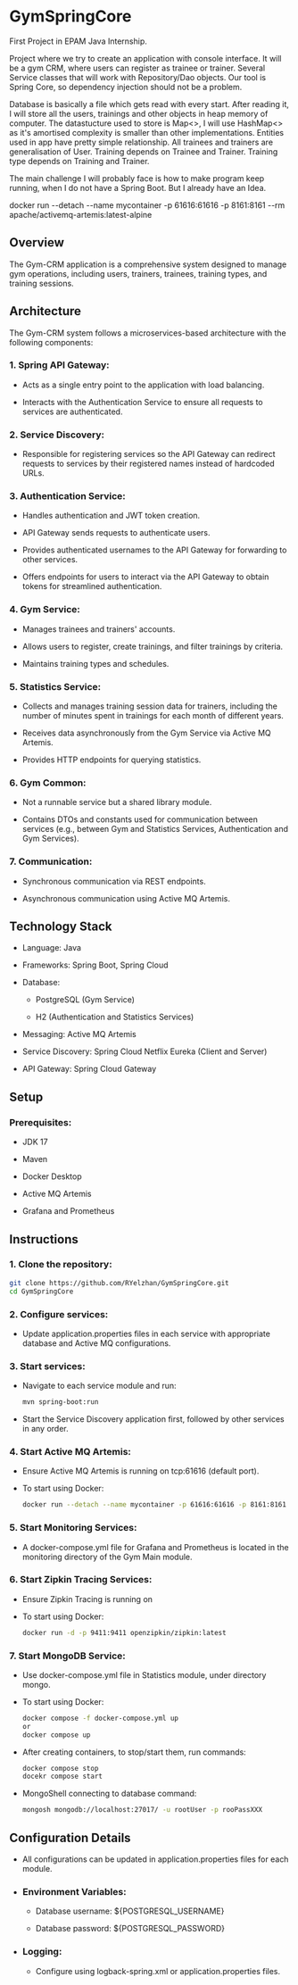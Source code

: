 # GymSpringCore

First Project in EPAM Java Internship.

Project where we try to create an application with console interface. It will be a gym CRM, where users can register as trainee or trainer.
Several Service classes that will work with Repository/Dao objects. Our tool is Spring Core, so dependency injection should not be a problem.

Database is basically a file which gets read with every start. After reading it, I will store all the users, trainings and other objects in heap memory of computer. The datastucture used to store is Map<>, I will use HashMap<> as it's amortised complexity is smaller than other implementations. Entities used in app have pretty simple relationship. All trainees and trainers are generalisation of User. Training depends on Trainee and Trainer. Training type depends on Training and Trainer.

The main challenge I will probably face is how to make program keep running, when I do not have a Spring Boot. But I already have an Idea.

docker run --detach --name mycontainer -p 61616:61616 -p 8161:8161 --rm apache/activemq-artemis:latest-alpine

## Overview

The Gym-CRM application is a comprehensive system designed to manage gym operations, including users, trainers, trainees, training types, and training sessions.

## Architecture

The Gym-CRM system follows a microservices-based architecture with the following components:

### 1.  Spring API Gateway:

- Acts as a single entry point to the application with load balancing.

- Interacts with the Authentication Service to ensure all requests to services are authenticated.

### 2. Service Discovery:

- Responsible for registering services so the API Gateway can redirect requests to services by their registered names instead of hardcoded URLs.

### 3. Authentication Service:

- Handles authentication and JWT token creation.

- API Gateway sends requests to authenticate users.

- Provides authenticated usernames to the API Gateway for forwarding to other services.

- Offers endpoints for users to interact via the API Gateway to obtain tokens for streamlined authentication.

### 4. Gym Service:

- Manages trainees and trainers' accounts.

- Allows users to register, create trainings, and filter trainings by criteria.

- Maintains training types and schedules.

### 5. Statistics Service:

- Collects and manages training session data for trainers, including the number of minutes spent in trainings for each month of different years.

- Receives data asynchronously from the Gym Service via Active MQ Artemis.

- Provides HTTP endpoints for querying statistics.

### 6. Gym Common:

- Not a runnable service but a shared library module.

- Contains DTOs and constants used for communication between services (e.g., between Gym and Statistics Services, Authentication and Gym Services).

### 7. Communication:

- Synchronous communication via REST endpoints.

- Asynchronous communication using Active MQ Artemis.

## Technology Stack

- Language: Java

- Frameworks: Spring Boot, Spring Cloud

- Database:

  - PostgreSQL (Gym Service)

  - H2 (Authentication and Statistics Services)

- Messaging: Active MQ Artemis

- Service Discovery: Spring Cloud Netflix Eureka (Client and Server)

- API Gateway: Spring Cloud Gateway

## Setup

### Prerequisites:

- JDK 17

- Maven

- Docker Desktop

- Active MQ Artemis

- Grafana and Prometheus

## Instructions

### 1. Clone the repository:

  ```bash
  git clone https://github.com/RYelzhan/GymSpringCore.git
  cd GymSpringCore
  ```

### 2. Configure services:

- Update application.properties files in each service with appropriate database and Active MQ configurations.

### 3. Start services:

- Navigate to each service module and run:

  ```bash
  mvn spring-boot:run
  ```

- Start the Service Discovery application first, followed by other services in any order.

### 4. Start Active MQ Artemis:

- Ensure Active MQ Artemis is running on tcp:61616 (default port).

- To start using Docker:

  ```bash
  docker run --detach --name mycontainer -p 61616:61616 -p 8161:8161 apache/activemq-artemis:latest-alpine
  ```

### 5. Start Monitoring Services:

- A docker-compose.yml file for Grafana and Prometheus is located in the monitoring directory of the Gym Main module.

### 6. Start Zipkin Tracing Services:

- Ensure Zipkin Tracing is running on 

- To start using Docker:

  ```bash
  docker run -d -p 9411:9411 openzipkin/zipkin:latest
  ```

### 7. Start MongoDB Service:

- Use docker-compose.yml file in Statistics module, under directory mongo.

- To start using Docker:

  ```bash
  docker compose -f docker-compose.yml up
  or
  docker compose up
  ```
  
- After creating containers, to stop/start them, run commands:

  ```bash
  docker compose stop
  docekr compose start 
  ```
  
- MongoShell connecting to database command:

  ```bash
  mongosh mongodb://localhost:27017/ -u rootUser -p rooPassXXX
  ```
  
## Configuration Details

- All configurations can be updated in application.properties files for each module.

- ### Environment Variables:

  - Database username: ${POSTGRESQL_USERNAME}

  - Database password: ${POSTGRESQL_PASSWORD}

- ### Logging:

  - Configure using logback-spring.xml or application.properties files.

